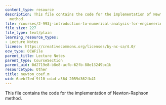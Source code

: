 ```yaml
---
content_type: resource
description: This file contains the code for the implementation of Newton-Raphson
  method.
file: /courses/2-993j-introduction-to-numerical-analysis-for-engineering-13-002j-spring-2005/6aebf7ed9f10cdada5642059d362fb41_newton_coef.m
file_size: 227
file_type: text/plain
learning_resource_types:
- Lecture Notes
license: https://creativecommons.org/licenses/by-nc-sa/4.0/
ocw_type: OCWFile
parent_title: Lecture Notes
parent_type: CourseSection
parent_uid: 0d2719e8-b8e8-acfb-62fb-88e13249bc1b
resourcetype: Other
title: newton_coef.m
uid: 6aebf7ed-9f10-cdad-a564-2059d362fb41
---
```

This file contains the code for the implementation of Newton-Raphson method.